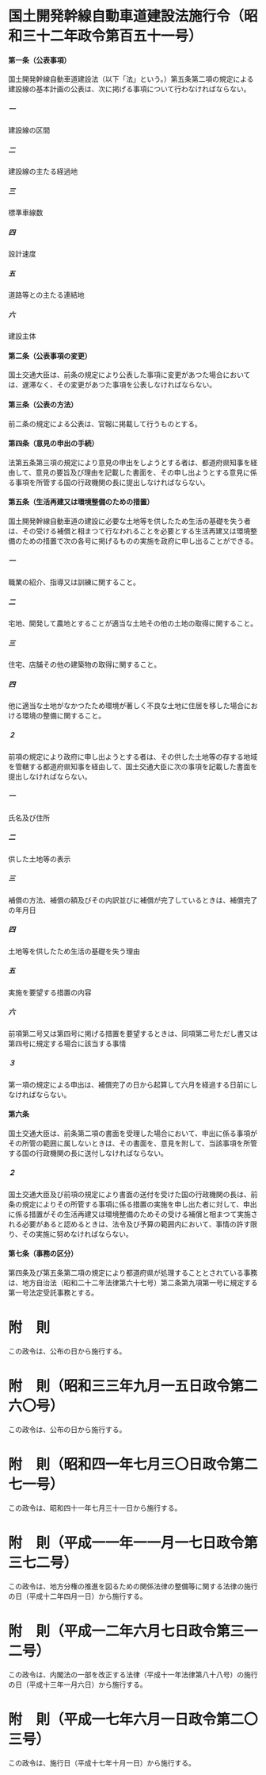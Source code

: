# 国土開発幹線自動車道建設法施行令（昭和三十二年政令第百五十一号）
#### 第一条（公表事項）
国土開発幹線自動車道建設法（以下「法」という。）第五条第二項の規定による建設線の基本計画の公表は、次に掲げる事項について行わなければならない。
##### 一
建設線の区間
##### 二
建設線の主たる経過地
##### 三
標準車線数
##### 四
設計速度
##### 五
道路等との主たる連結地
##### 六
建設主体
#### 第二条（公表事項の変更）
国土交通大臣は、前条の規定により公表した事項に変更があつた場合においては、遅滞なく、その変更があつた事項を公表しなければならない。
#### 第三条（公表の方法）
前二条の規定による公表は、官報に掲載して行うものとする。
#### 第四条（意見の申出の手続）
法第五条第三項の規定により意見の申出をしようとする者は、都道府県知事を経由して、意見の要旨及び理由を記載した書面を、その申し出ようとする意見に係る事項を所管する国の行政機関の長に提出しなければならない。
#### 第五条（生活再建又は環境整備のための措置）
国土開発幹線自動車道の建設に必要な土地等を供したため生活の基礎を失う者は、その受ける補償と相まつて行なわれることを必要とする生活再建又は環境整備のための措置で次の各号に掲げるものの実施を政府に申し出ることができる。
##### 一
職業の紹介、指導又は訓練に関すること。
##### 二
宅地、開発して農地とすることが適当な土地その他の土地の取得に関すること。
##### 三
住宅、店舗その他の建築物の取得に関すること。
##### 四
他に適当な土地がなかつたため環境が著しく不良な土地に住居を移した場合における環境の整備に関すること。
##### ２
前項の規定により政府に申し出ようとする者は、その供した土地等の存する地域を管轄する都道府県知事を経由して、国土交通大臣に次の事項を記載した書面を提出しなければならない。
##### 一
氏名及び住所
##### 二
供した土地等の表示
##### 三
補償の方法、補償の額及びその内訳並びに補償が完了しているときは、補償完了の年月日
##### 四
土地等を供したため生活の基礎を失う理由
##### 五
実施を要望する措置の内容
##### 六
前項第二号又は第四号に掲げる措置を要望するときは、同項第二号ただし書又は第四号に規定する場合に該当する事情
##### ３
第一項の規定による申出は、補償完了の日から起算して六月を経過する日前にしなければならない。
#### 第六条
国土交通大臣は、前条第二項の書面を受理した場合において、申出に係る事項がその所管の範囲に属しないときは、その書面を、意見を附して、当該事項を所管する国の行政機関の長に送付しなければならない。
##### ２
国土交通大臣及び前項の規定により書面の送付を受けた国の行政機関の長は、前条の規定によりその所管する事項に係る措置の実施を申し出た者に対して、申出に係る措置がその生活再建又は環境整備のためその受ける補償と相まつて実施される必要があると認めるときは、法令及び予算の範囲内において、事情の許す限り、その実施に努めなければならない。
#### 第七条（事務の区分）
第四条及び第五条第二項の規定により都道府県が処理することとされている事務は、地方自治法（昭和二十二年法律第六十七号）第二条第九項第一号に規定する第一号法定受託事務とする。
# 附　則
この政令は、公布の日から施行する。
# 附　則（昭和三三年九月一五日政令第二六〇号）
この政令は、公布の日から施行する。
# 附　則（昭和四一年七月三〇日政令第二七一号）
この政令は、昭和四十一年七月三十一日から施行する。
# 附　則（平成一一年一一月一七日政令第三七二号）
この政令は、地方分権の推進を図るための関係法律の整備等に関する法律の施行の日（平成十二年四月一日）から施行する。
# 附　則（平成一二年六月七日政令第三一二号）
この政令は、内閣法の一部を改正する法律（平成十一年法律第八十八号）の施行の日（平成十三年一月六日）から施行する。
# 附　則（平成一七年六月一日政令第二〇三号）
この政令は、施行日（平成十七年十月一日）から施行する。
